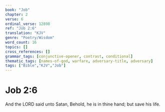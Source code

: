 ```yaml
---
book: "Job"
chapter: 2
verse: 6
ordinal_verse: 12898
ref: "Job 2:6"
translation: "KJV"
genre: "Poetry/Wisdom"
word_count: 16
topics: []
cross_references: []
grammar_tags: [conjunctive-opener, contrast, conditional]
thematic_tags: [names-of-god, warfare, adversary-title, adversary]
tags: ["Bible","KJV","Job"]
---
```


# Job 2:6

And the LORD said unto Satan, Behold, he is in thine hand; but save his life.

